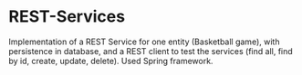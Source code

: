 # REST-Services
Implementation of a REST Service for one entity (Basketball game), with persistence in database, and a REST client to test the services (find all, find by id, create, update, delete). Used Spring framework.

